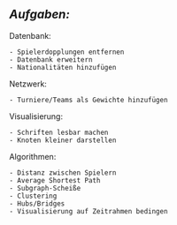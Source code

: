 ## **_Aufgaben:_**

Datenbank:

    - Spielerdopplungen entfernen
    - Datenbank erweitern
    - Nationalitäten hinzufügen

Netzwerk:

    - Turniere/Teams als Gewichte hinzufügen

Visualisierung:
    
    - Schriften lesbar machen
    - Knoten kleiner darstellen
    
Algorithmen:

    - Distanz zwischen Spielern
    - Average Shortest Path
    - Subgraph-Scheiße
    - Clustering
    - Hubs/Bridges
    - Visualisierung auf Zeitrahmen bedingen
